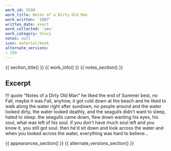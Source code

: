 ```yaml
---
work_id: 5590
work_title: Notes of a Dirty Old Man
work_written: '1967'
written_date: exact
work_collected: 'yes'
work_category: Story
notes: null
icon: material/book
alternate_versions:
- 259
---
```


{{ section_title() }}
{{ work_info() }}
{{ notes_section() }}
## Excerpt
!!! quote "Notes of a Dirty Old Man"
    he liked the end of Summer best, no Fall, maybe it was Fall, anyhow, it got cold down at the beach and he liked to walk along the water right after sundown, no people around and the water looked dirty, the water looked deathly, and the seagulls didn't want to sleep, hated to sleep. the seagulls came down, flew down wanting his eyes, his soul, what was left of his soul.
    if you don't have much soul left and you know it, you still got soul.
    then he'd sit down and look across the water and when you looked across the water, everything was hard to believe...

{{ appearances_section() }}
{{ alternate_versions_section() }}